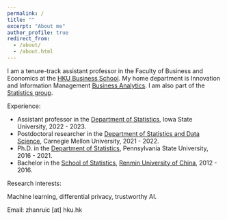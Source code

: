 ```yaml
---
permalink: /
title: ""
excerpt: "About me"
author_profile: true
redirect_from: 
  - /about/
  - /about.html
---
```




I am a tenure-track assistant professor in the Faculty of Business and Economics at the [HKU Business School](https://www.hkubs.hku.hk/glocal/). My home department is Innovation and Information Management [Business Analytics](https://www.hkubs.hku.hk/people/zhanrui-cai/). I am also part of the [Statistics group](https://hkubs-stat.github.io/).

Experience:

- Assistant professor in the [Department of Statistics](https://www.stat.iastate.edu/), Iowa State University, 2022 - 2023. 
- Postdoctoral researcher in the  [Department of Statistics and Data Science](http://stat.cmu.edu/), Carnegie Mellon University, 2021 - 2022.
- Ph.D. in the [Department of Statistics](https://science.psu.edu/stat), Pennsylvania State University, 2016 - 2021.
- Bachelor in the [School of Statistics](http://stat.ruc.edu.cn/), [Renmin University of China](https://www.ruc.edu.cn/), 2012 - 2016.

Research interests:

Machine learning, differential privacy, trustworthy AI.

Email: zhanruic [at] hku.hk


